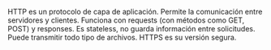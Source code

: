 HTTP es un protocolo de capa de aplicación. Permite la comunicación entre servidores y clientes. Funciona con requests (con métodos como GET, POST) y responses. Es stateless, no guarda información entre solicitudes. Puede transmitir todo tipo de archivos. HTTPS es su versión segura.
